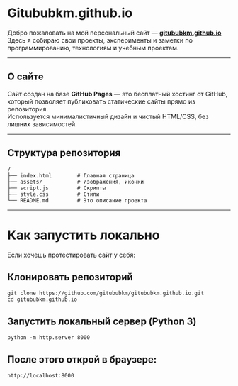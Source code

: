 # Gitububkm.github.io

Добро пожаловать на мой персональный сайт — **[gitububkm.github.io](https://gitububkm.github.io)**  
Здесь я собираю свои проекты, эксперименты и заметки по программированию, технологиям и учебным проектам.

---

## О сайте

Сайт создан на базе **GitHub Pages** — это бесплатный хостинг от GitHub, который позволяет публиковать статические сайты прямо из репозитория.  
Используется минималистичный дизайн и чистый HTML/CSS, без лишних зависимостей.

---

## Структура репозитория

```plaintext
/
├── index.html        # Главная страница
├── assets/           # Изображения, иконки
├── script.js         # Скрипты
├── style.css         # Cтили
└── README.md         # Это описание проекта
```

---

# Как запустить локально

Если хочешь протестировать сайт у себя:

## Клонировать репозиторий
```plaintext
git clone https://github.com/gitububkm/gitububkm.github.io.git
cd gitububkm.github.io
```

## Запустить локальный сервер (Python 3)
```plaintext
python -m http.server 8000
```

## После этого открой в браузере:
```plaintext
http://localhost:8000
```